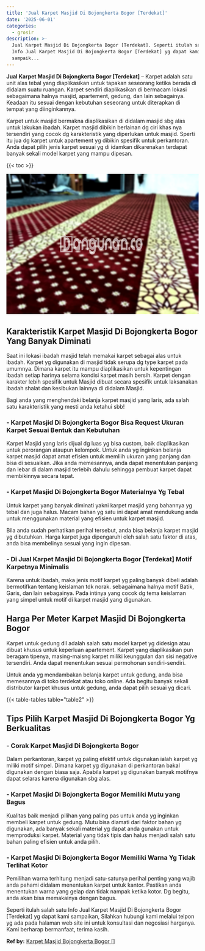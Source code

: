 ```yaml
---
title: 'Jual Karpet Masjid Di Bojongkerta Bogor [Terdekat]'
date: '2025-06-01'
categories:
  - grosir
description: >-
  Jual Karpet Masjid Di Bojongkerta Bogor [Terdekat]. Seperti itulah salah satu
  Info Jual Karpet Masjid Di Bojongkerta Bogor [Terdekat] yg dapat kami
  sampaik...
---
```


**Jual Karpet Masjid Di Bojongkerta Bogor \[Terdekat\]** – Karpet adalah satu unit alas tebal yang diaplikasikan untuk tapakan seseorang ketika berada di didalam suatu ruangan. Karpet sendiri diaplikasikan di bermacam lokasi sebagaimana halnya masjid, apartement, gedung, dan lain sebagainya. Keadaan itu sesuai dengan kebutuhan seseorang untuk diterapkan di tempat yang diinginkannya.

Karpet untuk masjid bermakna diaplikasikan di didalam masjid sbg alas untuk lakukan ibadah. Karpet masjid dibikin berlainan dg ciri khas nya tersendiri yang cocok dg karakteristik yang diperlukan untuk masjid. Sperti itu jua dg karpet untuk apartement yg dibikin spesifik untuk perkantoran. Anda dapat pilih jenis karpet sesuai yg di idamkan dikarenakan terdapat banyak sekali model karpet yang mampu dipesan.

{{< toc >}}

![Jual Karpet Masjid Di Bojongkerta Bogor [Terdekat]](/images/grosir-karpet-murah-12.png)

## Karakteristik Karpet Masjid Di Bojongkerta Bogor Yang Banyak Diminati

Saat ini lokasi ibadah masjid telah memakai karpet sebagai alas untuk ibadah. Karpet yg digunakan di masjid tidak serupa dg type karpet pada umumnya. Dimana karpet itu mampu diaplikasikan untuk kepentingan ibadah setiap harinya selama kondisi karpet masih bersih. Karpet dengan karakter lebih spesifik untuk Masjid dibuat secara spesifik untuk laksanakan ibadah shalat dan kesibukan lainnya di didalam Masjid.

Bagi anda yang menghendaki belanja karpet masjid yang laris, ada salah satu karakteristik yang mesti anda ketahui sbb!

### \- Karpet Masjid Di Bojongkerta Bogor Bisa Request Ukuran Karpet Sesuai Bentuk dan Kebutuhan

Karpet Masjid yang laris dijual dg luas yg bisa custom, baik diaplikasikan untuk perorangan ataupun kelompok. Untuk anda yg inginkan belanja karpet masjid dapat amat efisien untuk memliih ukuran yang panjang dan bisa di sesuaikan. Jika anda memesannya, anda dapat menentukan panjang dan lebar di dalam masjid terlebih dahulu sehingga pembuat karpet dapat membikinnya secara tepat.

### \- Karpet Masjid Di Bojongkerta Bogor Materialnya Yg Tebal

Untuk karpet yang banyak diminati yakni karpet masjid yang bahannya yg tebal dan juga halus. Macam bahan yg satu ini dapat amat mendukung anda untuk menggunakan material yang efisien untuk karpet masjid.

Bila anda sudah perhatikan perihal tersebut, anda bisa belanja karpet masjid yg dibutuhkan. Harga karpet juga dipengaruhi oleh salah satu faktor di atas, anda bisa membelinya sesuai yang ingin dipesan.

### \- Di Jual Karpet Masjid Di Bojongkerta Bogor \[Terdekat\] Motif Karpetnya Minimalis

Karena untuk ibadah, maka jenis motif karpet yg paling banyak dibeli adalah bermotifkan tentang keislaman tdk norak. sebagaimana halnya motif Batik, Garis, dan lain sebagainya. Pada intinya yang cocok dg tema keislaman yang simpel untuk motif di karpet masjid yang digunakan.

## Harga Per Meter Karpet Masjid Di Bojongkerta Bogor

Karpet untuk gedung dll adalah salah satu model karpet yg didesign atau dibuat khusus untuk keperluan apartement. Karpet yang diaplikasikan pun beragam tipenya, masing-maisng karpet miliki keunggulan dan sisi negative tersendiri. Anda dapat menentukan sesuai permohonan sendiri-sendiri.

Untuk anda yg mendambakan belanja karpet untuk gedung, anda bisa memesannya di toko terdekat atau toko online. Ada begitu banyak sekali distributor karpet khusus untuk gedung, anda dapat pilih sesuai yg dicari.

{{< table-tables table="table2" >}}

## Tips Pilih Karpet Masjid Di Bojongkerta Bogor Yg Berkualitas

### \- Corak Karpet Masjid Di Bojongkerta Bogor

Dalam perkantoran, karpet yg paling efektif untuk digunakan ialah karpet yg miliki motif simpel. Dimana karpet yg digunakan di perkantoran bakal digunakan dengan biasa saja. Apabila karpet yg digunakan banyak motifnya dapat selaras karena digunakan sbg alas.

### \- Karpet Masjid Di Bojongkerta Bogor Memiliki Mutu yang Bagus

Kualitas baik menjadi pilihan yang paling pas untuk anda yg inginkan membeli karpet untuk gedung. Mutu bisa diamati dari faktor bahan yg digunakan, ada banyak sekali material yg dapat anda gunakan untuk memproduksi karpet. Material yang tidak tipis dan halus menjadi salah satu bahan paling efisien untuk anda pilih.

### \- Karpet Masjid Di Bojongkerta Bogor Memiliki Warna Yg Tidak Terlihat Kotor

Pemilihan warna terhitung menjadi satu-satunya perihal penting yang wajib anda pahami didalam menentukan karpet untuk kantor. Pastikan anda menentukan warna yang gelap dan tidak nampak ketika kotor. Dg begitu, anda akan bisa memakainya dengan bagus.

Seperti itulah salah satu Info Jual Karpet Masjid Di Bojongkerta Bogor \[Terdekat\] yg dapat kami sampaikan, Silahkan hubungi kami melalui telpon yg ada pada halaman web site ini untuk konsultasi dan negosiasi harganya. Kami berharap bermanfaat, terima kasih.

**Ref by:**  [Karpet Masjid Bojongkerta Bogor []](https://id.wikipedia.org/wiki/Karpet)
